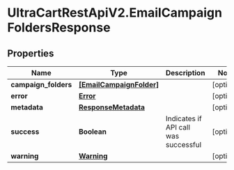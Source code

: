 # UltraCartRestApiV2.EmailCampaignFoldersResponse

## Properties

Name | Type | Description | Notes
------------ | ------------- | ------------- | -------------
**campaign_folders** | [**[EmailCampaignFolder]**](EmailCampaignFolder.md) |  | [optional] 
**error** | [**Error**](Error.md) |  | [optional] 
**metadata** | [**ResponseMetadata**](ResponseMetadata.md) |  | [optional] 
**success** | **Boolean** | Indicates if API call was successful | [optional] 
**warning** | [**Warning**](Warning.md) |  | [optional] 


